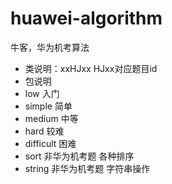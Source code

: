 # huawei-algorithm
牛客，华为机考算法
- 类说明：xxHJxx HJxx对应题目id 
- 包说明
- low 入门
- simple 简单
- medium 中等
- hard 较难
- difficult 困难
- sort 非华为机考题 各种排序
- string 非华为机考题 字符串操作